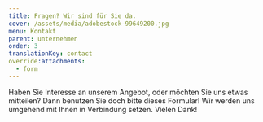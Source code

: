 ```yaml
---
title: Fragen? Wir sind für Sie da.
cover: /assets/media/adobestock-99649200.jpg
menu: Kontakt
parent: unternehmen
order: 3
translationKey: contact
override:attachments:
  - form
---
```

Haben Sie Interesse an unserem Angebot, oder möchten Sie uns etwas mitteilen? Dann benutzen Sie doch bitte dieses Formular! Wir werden uns umgehend mit Ihnen in Verbindung setzen. Vielen Dank!
